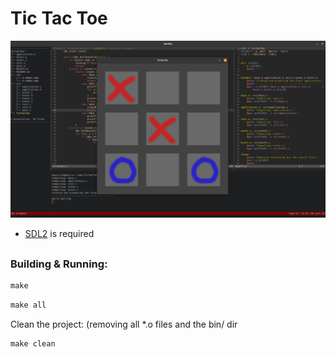# Tic Tac Toe

![image](res/screenshot.png)

- [SDL2](https://libsdl.org/) is required

##

### Building & Running:
```Makefile
make
```
```Makefile
make all
```

Clean the project: (removing all *.o files and the bin/ dir
```Makefile
make clean
```

